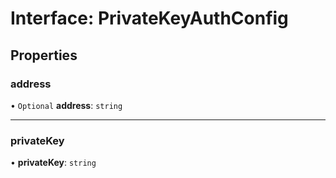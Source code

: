 # Interface: PrivateKeyAuthConfig

## Properties

### address

• `Optional` **address**: `string`

___

### privateKey

• **privateKey**: `string`
